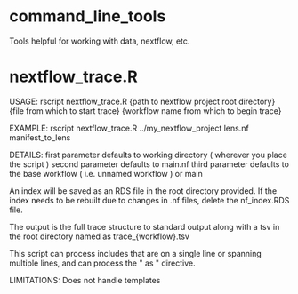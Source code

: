 # command_line_tools
Tools helpful for working with data, nextflow, etc.


# nextflow_trace.R
USAGE:
rscript nextflow_trace.R {path to nextflow project root directory} {file from which to start trace} {workflow name from which to begin trace}

EXAMPLE:
rscript nextflow_trace.R ../my_nextflow_project lens.nf manifest_to_lens

DETAILS:
first parameter defaults to working directory ( wherever you place the script )
second parameter defaults to main.nf
third parameter defaults to the base workflow ( i.e. unnamed workflow ) or main

An index will be saved as an RDS file in the root directory provided. If the index needs to be rebuilt due to changes in .nf files, delete the nf_index.RDS file.

The output is the full trace structure to standard output along with a tsv in the root directory named as trace_{workflow}.tsv

This script can process includes that are on a single line or spanning multiple lines, and can process the " as " directive.

LIMITATIONS:
Does not handle templates